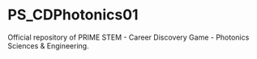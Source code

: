 # PS_CDPhotonics01
Official repository of PRIME STEM - Career Discovery Game - Photonics Sciences &amp; Engineering.
